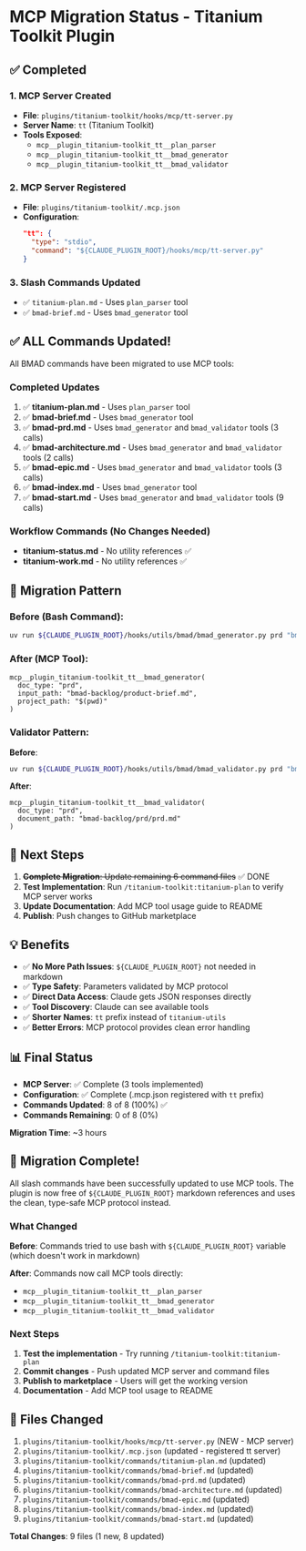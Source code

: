 # MCP Migration Status - Titanium Toolkit Plugin

## ✅ Completed

### 1. MCP Server Created
- **File**: `plugins/titanium-toolkit/hooks/mcp/tt-server.py`
- **Server Name**: `tt` (Titanium Toolkit)
- **Tools Exposed**:
  - `mcp__plugin_titanium-toolkit_tt__plan_parser`
  - `mcp__plugin_titanium-toolkit_tt__bmad_generator`
  - `mcp__plugin_titanium-toolkit_tt__bmad_validator`

### 2. MCP Server Registered
- **File**: `plugins/titanium-toolkit/.mcp.json`
- **Configuration**:
  ```json
  "tt": {
    "type": "stdio",
    "command": "${CLAUDE_PLUGIN_ROOT}/hooks/mcp/tt-server.py"
  }
  ```

### 3. Slash Commands Updated
- ✅ `titanium-plan.md` - Uses `plan_parser` tool
- ✅ `bmad-brief.md` - Uses `bmad_generator` tool

## ✅ ALL Commands Updated!

All BMAD commands have been migrated to use MCP tools:

### Completed Updates

1. ✅ **titanium-plan.md** - Uses `plan_parser` tool
2. ✅ **bmad-brief.md** - Uses `bmad_generator` tool
3. ✅ **bmad-prd.md** - Uses `bmad_generator` and `bmad_validator` tools (3 calls)
4. ✅ **bmad-architecture.md** - Uses `bmad_generator` and `bmad_validator` tools (2 calls)
5. ✅ **bmad-epic.md** - Uses `bmad_generator` and `bmad_validator` tools (3 calls)
6. ✅ **bmad-index.md** - Uses `bmad_generator` tool
7. ✅ **bmad-start.md** - Uses `bmad_generator` and `bmad_validator` tools (9 calls)

### Workflow Commands (No Changes Needed)

- **titanium-status.md** - No utility references ✅
- **titanium-work.md** - No utility references ✅

## 📝 Migration Pattern

### Before (Bash Command):
```bash
uv run ${CLAUDE_PLUGIN_ROOT}/hooks/utils/bmad/bmad_generator.py prd "bmad-backlog/product-brief.md" "$(pwd)"
```

### After (MCP Tool):
```
mcp__plugin_titanium-toolkit_tt__bmad_generator(
  doc_type: "prd",
  input_path: "bmad-backlog/product-brief.md",
  project_path: "$(pwd)"
)
```

### Validator Pattern:

**Before**:
```bash
uv run ${CLAUDE_PLUGIN_ROOT}/hooks/utils/bmad/bmad_validator.py prd "bmad-backlog/prd/prd.md"
```

**After**:
```
mcp__plugin_titanium-toolkit_tt__bmad_validator(
  doc_type: "prd",
  document_path: "bmad-backlog/prd/prd.md"
)
```

## 🎯 Next Steps

1. ~~**Complete Migration**: Update remaining 6 command files~~ ✅ DONE
2. **Test Implementation**: Run `/titanium-toolkit:titanium-plan` to verify MCP server works
3. **Update Documentation**: Add MCP tool usage guide to README
4. **Publish**: Push changes to GitHub marketplace

## 💡 Benefits

- ✅ **No More Path Issues**: `${CLAUDE_PLUGIN_ROOT}` not needed in markdown
- ✅ **Type Safety**: Parameters validated by MCP protocol
- ✅ **Direct Data Access**: Claude gets JSON responses directly
- ✅ **Tool Discovery**: Claude can see available tools
- ✅ **Shorter Names**: `tt` prefix instead of `titanium-utils`
- ✅ **Better Errors**: MCP protocol provides clean error handling

## 📊 Final Status

- **MCP Server**: ✅ Complete (3 tools implemented)
- **Configuration**: ✅ Complete (.mcp.json registered with `tt` prefix)
- **Commands Updated**: 8 of 8 (100%) ✅
- **Commands Remaining**: 0 of 8 (0%)

**Migration Time**: ~3 hours

## 🎉 Migration Complete!

All slash commands have been successfully updated to use MCP tools. The plugin is now free of `${CLAUDE_PLUGIN_ROOT}` markdown references and uses the clean, type-safe MCP protocol instead.

### What Changed

**Before**: Commands tried to use bash with `${CLAUDE_PLUGIN_ROOT}` variable (which doesn't work in markdown)

**After**: Commands now call MCP tools directly:
- `mcp__plugin_titanium-toolkit_tt__plan_parser`
- `mcp__plugin_titanium-toolkit_tt__bmad_generator`
- `mcp__plugin_titanium-toolkit_tt__bmad_validator`

### Next Steps

1. **Test the implementation** - Try running `/titanium-toolkit:titanium-plan`
2. **Commit changes** - Push updated MCP server and command files
3. **Publish to marketplace** - Users will get the working version
4. **Documentation** - Add MCP tool usage to README

## 🔧 Files Changed

1. `plugins/titanium-toolkit/hooks/mcp/tt-server.py` (NEW - MCP server)
2. `plugins/titanium-toolkit/.mcp.json` (updated - registered tt server)
3. `plugins/titanium-toolkit/commands/titanium-plan.md` (updated)
4. `plugins/titanium-toolkit/commands/bmad-brief.md` (updated)
5. `plugins/titanium-toolkit/commands/bmad-prd.md` (updated)
6. `plugins/titanium-toolkit/commands/bmad-architecture.md` (updated)
7. `plugins/titanium-toolkit/commands/bmad-epic.md` (updated)
8. `plugins/titanium-toolkit/commands/bmad-index.md` (updated)
9. `plugins/titanium-toolkit/commands/bmad-start.md` (updated)

**Total Changes**: 9 files (1 new, 8 updated)
